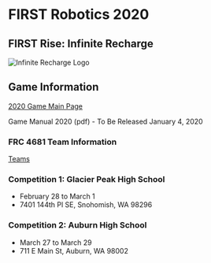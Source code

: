 # FIRST Robotics 2020
## FIRST Rise: Infinite Recharge

![Infinite Recharge Logo](https://www.firstinspires.org/sites/default/files/uploads/rightimage/infinite-recharge-web-promo_0.png)

## Game Information
[2020 Game Main Page](https://www.firstinspires.org/resource-library/frc/competition-manual-qa-system)

Game Manual 2020 (pdf) - To Be Released January 4, 2020

### FRC 4681 Team Information
[Teams](teams.md)

### Competition 1: Glacier Peak High School
* February 28 to March 1
* 7401 144th Pl SE, Snohomish, WA 98296

### Competition 2: Auburn High School
* March 27 to March 29
* 711 E Main St, Auburn, WA 98002
